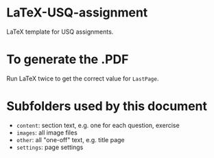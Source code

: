 # LaTeX-USQ-assignment
LaTeX template for USQ assignments.

# To generate the .PDF
Run LaTeX twice to get the correct value for `LastPage`.

# Subfolders used by this document
- `content`: section text, e.g. one for each question, exercise
- `images`: all image files
- `other`: all "one-off" text, e.g. title page
- `settings`: page settings
